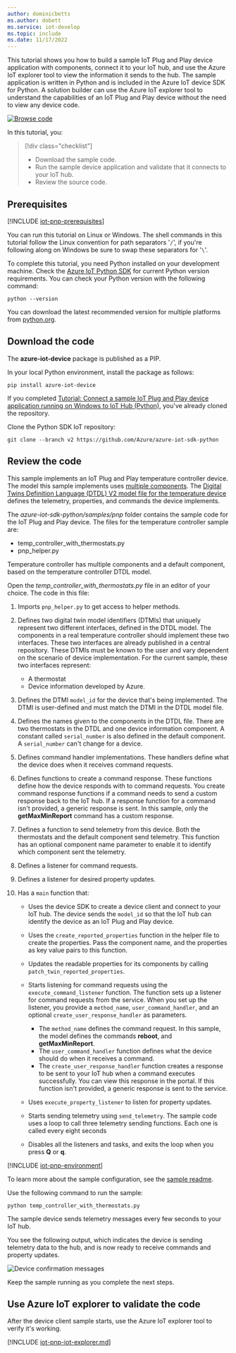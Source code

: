 ```yaml
---
author: dominicbetts
ms.author: dobett
ms.service: iot-develop
ms.topic: include
ms.date: 11/17/2022
---
```


This tutorial shows you how to build a sample IoT Plug and Play device application with components, connect it to your IoT hub, and use the Azure IoT explorer tool to view the information it sends to the hub. The sample application is written in Python and is included in the Azure IoT device SDK for Python. A solution builder can use the Azure IoT explorer tool to understand the capabilities of an IoT Plug and Play device without the need to view any device code.

[![Browse code](../articles/iot-central/core/media/common/browse-code.svg)](https://github.com/Azure/azure-iot-sdk-python/tree/v2/samples/pnp)

In this tutorial, you:

> [!div class="checklist"]
> * Download the sample code.
> * Run the sample device application and validate that it connects to your IoT hub.
> * Review the source code.

## Prerequisites

[!INCLUDE [iot-pnp-prerequisites](iot-pnp-prerequisites.md)]

You can run this tutorial on Linux or Windows. The shell commands in this tutorial follow the Linux convention for path separators '`/`', if you're following along on Windows be sure to swap these separators for '`\`'.

To complete this tutorial, you need Python installed on your development machine. Check the [Azure IoT Python SDK](https://github.com/Azure/azure-iot-sdk-python/blob/main/README.md) for current Python version requirements. You can check your Python version with the following command:  

```cmd/sh
python --version
```

You can download the latest recommended version for multiple platforms from [python.org](https://www.python.org/).

## Download the code

The **azure-iot-device** package is published as a PIP.

In your local Python environment, install the package as follows:

```cmd/sh
pip install azure-iot-device
```

If you completed [Tutorial: Connect a sample IoT Plug and Play device application running on Windows to IoT Hub (Python)](../articles/iot-develop/tutorial-connect-device.md), you've already cloned the repository.

Clone the Python SDK IoT repository:

```cmd/sh
git clone --branch v2 https://github.com/Azure/azure-iot-sdk-python
```

## Review the code

This sample implements an IoT Plug and Play temperature controller device. The model this sample implements uses [multiple components](../articles/iot-develop/concepts-modeling-guide.md). The [Digital Twins Definition Language (DTDL) V2 model file for the temperature device](https://github.com/Azure/opendigitaltwins-dtdl/blob/master/DTDL/v2/samples/TemperatureController.json) defines the telemetry, properties, and commands the device implements.

The *azure-iot-sdk-python/samples/pnp* folder contains the sample code for the IoT Plug and Play device. The files for the temperature controller sample are:

- temp_controller_with_thermostats.py
- pnp_helper.py

Temperature controller has multiple components and a default component, based on the temperature controller DTDL model.

Open the *temp_controller_with_thermostats.py* file in an editor of your choice. The code in this file:

1. Imports `pnp_helper.py` to get access to helper methods.

1. Defines two digital twin model identifiers (DTMIs) that uniquely represent two different interfaces, defined in the DTDL model. The components in a real temperature controller should implement these two interfaces. These two interfaces are already published in a central repository. These DTMIs must be known to the user and vary dependent on the scenario of device implementation. For the current sample, these two interfaces represent:

    - A thermostat
    - Device information developed by Azure.

1. Defines the DTMI `model_id` for the device that's being implemented. The DTMI is user-defined and must match the DTMI in the DTDL model file.

1. Defines the names given to the components in the DTDL file. There are two thermostats in the DTDL and one device information component. A constant called `serial_number` is also defined in the default component. A `serial_number` can't change for a device.

1. Defines command handler implementations. These handlers define what the device does when it receives command requests.

1. Defines functions to create a command response. These functions define how the device responds with to command requests. You create command response functions if a command needs to send a custom response back to the IoT hub. If a response function for a command isn't provided, a generic response is sent. In this sample, only the **getMaxMinReport** command has a custom response.

1. Defines a function to send telemetry from this device. Both the thermostats and the default component send telemetry. This function has an optional component name parameter to enable it to identify which component sent the telemetry.

1. Defines a listener for command requests.

1. Defines a listener for desired property updates.

1. Has a `main` function that:

    - Uses the device SDK to create a device client and connect to your IoT hub. The device sends the `model_id` so that the IoT hub can identify the device as an IoT Plug and Play device.

    - Uses the `create_reported_properties` function in the helper file to create the properties. Pass the component name, and the properties as key value pairs to this function.

    - Updates the readable properties for its components by calling `patch_twin_reported_properties`.

    - Starts listening for command requests using the `execute_command_listener` function. The function sets up a listener for command requests from the service. When you set up the listener, you provide a `method_name`, `user_command_handler`, and an optional `create_user_response_handler` as parameters.
        - The `method_name` defines the command request. In this sample, the model defines the commands **reboot**, and **getMaxMinReport**.
        - The `user_command_handler` function defines what the device should do when it receives a command.
        - The `create_user_response_handler` function creates a response to be sent to your IoT hub when a command executes successfully. You can view this response in the portal. If this function isn't provided, a generic response is sent to the service.

    - Uses `execute_property_listener` to listen for property updates.

    - Starts sending telemetry using `send_telemetry`. The sample code uses a loop to call three telemetry sending functions. Each one is called every eight seconds

    - Disables all the listeners and tasks, and exits the loop when you press **Q** or **q**.

[!INCLUDE [iot-pnp-environment](iot-pnp-environment.md)]

To learn more about the sample configuration, see the [sample readme](https://github.com/Azure/azure-iot-sdk-python/blob/v2/samples/pnp/README.md).

Use the following command to run the sample:

```cmd/sh
python temp_controller_with_thermostats.py
```

The sample device sends telemetry messages every few seconds to your IoT hub.

You see the following output, which indicates the device is sending telemetry data to the hub, and is now ready to receive commands and property updates.

![Device confirmation messages](media/iot-pnp-multiple-components-python/multiple-component.png)

Keep the sample running as you complete the next steps.

## Use Azure IoT explorer to validate the code

After the device client sample starts, use the Azure IoT explorer tool to verify it's working.

[!INCLUDE [iot-pnp-iot-explorer.md](iot-pnp-iot-explorer.md)]
